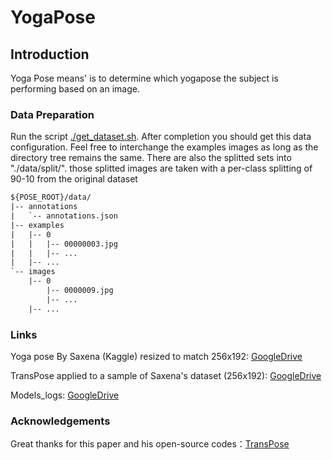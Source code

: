 # YogaPose

## Introduction
Yoga Pose means' is to determine which yogapose the subject is performing based on an image.

### Data Preparation
Run the script [./get_dataset.sh](https://github.com/michele17284/YogaPose/blob/master/get_dataset.sh). After completion you should get this data configuration. Feel free to interchange the examples images as long as the directory tree remains the same.
There are also the splitted sets into "./data/split/". those splitted images are taken with a per-class splitting of 90-10 from the original dataset
```txt
${POSE_ROOT}/data/
|-- annotations
|   `-- annotations.json
|-- examples
|	|-- 0
|	|   |-- 00000003.jpg
|	|   |-- ... 
|	|-- ...
`-- images
	|-- 0
	    |-- 0000009.jpg
	    |-- ... 
 	|-- ...
```

### Links

Yoga pose By Saxena (Kaggle) resized to match 256x192: [GoogleDrive](https://drive.google.com/file/d/1K-pgnHm6cWfV7q9Enhdgu1yDNGEKG3cH/view?usp=sharing)

TransPose applied to a sample of Saxena's dataset (256x192): [GoogleDrive](https://drive.google.com/file/d/1UcwwjRlyqU9dMQ-R47hZAITcEq2umato/view?usp=sharing)

Models_logs: [GoogleDrive](https://drive.google.com/file/d/1IM2KJl265Tpm-IekxzuAccuX5duorIT2/view?usp=sharing)

### Acknowledgements

Great thanks for this paper and his open-source codes：[TransPose](https://github.com/yangsenius/TransPose)
